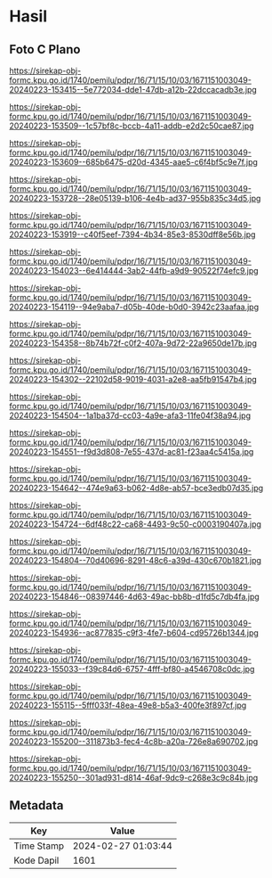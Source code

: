# Hasil

## Foto C Plano

https://sirekap-obj-formc.kpu.go.id/1740/pemilu/pdpr/16/71/15/10/03/1671151003049-20240223-153415--5e772034-dde1-47db-a12b-22dccacadb3e.jpg

https://sirekap-obj-formc.kpu.go.id/1740/pemilu/pdpr/16/71/15/10/03/1671151003049-20240223-153509--1c57bf8c-bccb-4a11-addb-e2d2c50cae87.jpg

https://sirekap-obj-formc.kpu.go.id/1740/pemilu/pdpr/16/71/15/10/03/1671151003049-20240223-153609--685b6475-d20d-4345-aae5-c6f4bf5c9e7f.jpg

https://sirekap-obj-formc.kpu.go.id/1740/pemilu/pdpr/16/71/15/10/03/1671151003049-20240223-153728--28e05139-b106-4e4b-ad37-955b835c34d5.jpg

https://sirekap-obj-formc.kpu.go.id/1740/pemilu/pdpr/16/71/15/10/03/1671151003049-20240223-153919--c40f5eef-7394-4b34-85e3-8530dff8e56b.jpg

https://sirekap-obj-formc.kpu.go.id/1740/pemilu/pdpr/16/71/15/10/03/1671151003049-20240223-154023--6e414444-3ab2-44fb-a9d9-90522f74efc9.jpg

https://sirekap-obj-formc.kpu.go.id/1740/pemilu/pdpr/16/71/15/10/03/1671151003049-20240223-154119--94e9aba7-d05b-40de-b0d0-3942c23aafaa.jpg

https://sirekap-obj-formc.kpu.go.id/1740/pemilu/pdpr/16/71/15/10/03/1671151003049-20240223-154358--8b74b72f-c0f2-407a-9d72-22a9650de17b.jpg

https://sirekap-obj-formc.kpu.go.id/1740/pemilu/pdpr/16/71/15/10/03/1671151003049-20240223-154302--22102d58-9019-4031-a2e8-aa5fb91547b4.jpg

https://sirekap-obj-formc.kpu.go.id/1740/pemilu/pdpr/16/71/15/10/03/1671151003049-20240223-154504--1a1ba37d-cc03-4a9e-afa3-11fe04f38a94.jpg

https://sirekap-obj-formc.kpu.go.id/1740/pemilu/pdpr/16/71/15/10/03/1671151003049-20240223-154551--f9d3d808-7e55-437d-ac81-f23aa4c5415a.jpg

https://sirekap-obj-formc.kpu.go.id/1740/pemilu/pdpr/16/71/15/10/03/1671151003049-20240223-154642--474e9a63-b062-4d8e-ab57-bce3edb07d35.jpg

https://sirekap-obj-formc.kpu.go.id/1740/pemilu/pdpr/16/71/15/10/03/1671151003049-20240223-154724--6df48c22-ca68-4493-9c50-c0003190407a.jpg

https://sirekap-obj-formc.kpu.go.id/1740/pemilu/pdpr/16/71/15/10/03/1671151003049-20240223-154804--70d40696-8291-48c6-a39d-430c670b1821.jpg

https://sirekap-obj-formc.kpu.go.id/1740/pemilu/pdpr/16/71/15/10/03/1671151003049-20240223-154846--08397446-4d63-49ac-bb8b-d1fd5c7db4fa.jpg

https://sirekap-obj-formc.kpu.go.id/1740/pemilu/pdpr/16/71/15/10/03/1671151003049-20240223-154936--ac877835-c9f3-4fe7-b604-cd95726b1344.jpg

https://sirekap-obj-formc.kpu.go.id/1740/pemilu/pdpr/16/71/15/10/03/1671151003049-20240223-155033--f39c84d6-6757-4fff-bf80-a4546708c0dc.jpg

https://sirekap-obj-formc.kpu.go.id/1740/pemilu/pdpr/16/71/15/10/03/1671151003049-20240223-155115--5fff033f-48ea-49e8-b5a3-400fe3f897cf.jpg

https://sirekap-obj-formc.kpu.go.id/1740/pemilu/pdpr/16/71/15/10/03/1671151003049-20240223-155200--311873b3-fec4-4c8b-a20a-726e8a690702.jpg

https://sirekap-obj-formc.kpu.go.id/1740/pemilu/pdpr/16/71/15/10/03/1671151003049-20240223-155250--301ad931-d814-46af-9dc9-c268e3c9c84b.jpg


## Metadata

| Key        | Value               |
| ---------- | ------------------- |
| Time Stamp | 2024-02-27 01:03:44 |
| Kode Dapil | 1601                |




